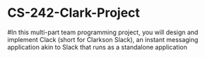 # CS-242-Clark-Project
#In this multi-part team programming project, you will design and implement Clack (short for
Clarkson Slack), an instant messaging application akin to Slack that runs as a standalone
application
